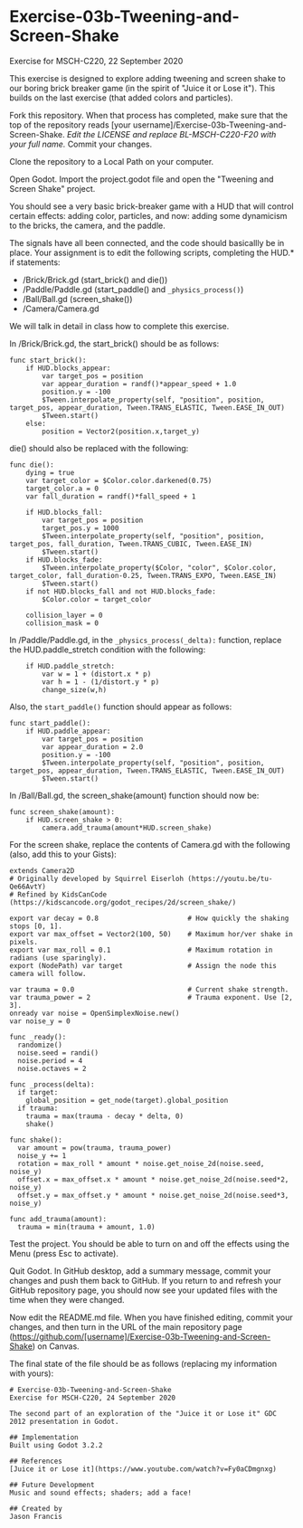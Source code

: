 # Exercise-03b-Tweening-and-Screen-Shake
Exercise for MSCH-C220, 22 September 2020

This exercise is designed to explore adding tweening and screen shake to our boring brick breaker game (in the spirit of "Juice it or Lose it"). This builds on the last exercise (that added colors and particles).

Fork this repository. When that process has completed, make sure that the top of the repository reads [your username]/Exercise-03b-Tweening-and-Screen-Shake. *Edit the LICENSE and replace BL-MSCH-C220-F20 with your full name.* Commit your changes.

Clone the repository to a Local Path on your computer.

Open Godot. Import the project.godot file and open the "Tweening and Screen Shake" project.

You should see a very basic brick-breaker game with a HUD that will control certain effects: adding color, particles, and now: adding some dynamicism to the bricks, the camera, and the paddle.

The signals have all been connected, and the code should basicallly be in place. Your assignment is to edit the following scripts, completing the HUD.* if statements:

 * /Brick/Brick.gd (start_brick() and die())
 * /Paddle/Paddle.gd (start_paddle() and `_physics_process()`)
 * /Ball/Ball.gd (screen_shake())
 * /Camera/Camera.gd


We will talk in detail in class how to complete this exercise. 

In /Brick/Brick.gd, the start_brick() should be as follows:
```
func start_brick():
	if HUD.blocks_appear:
		var target_pos = position
		var appear_duration = randf()*appear_speed + 1.0
		position.y = -100
		$Tween.interpolate_property(self, "position", position, target_pos, appear_duration, Tween.TRANS_ELASTIC, Tween.EASE_IN_OUT)
		$Tween.start()
	else:
		position = Vector2(position.x,target_y)
```

die() should also be replaced with the following:
```
func die():
	dying = true
	var target_color = $Color.color.darkened(0.75)
	target_color.a = 0
	var fall_duration = randf()*fall_speed + 1

	if HUD.blocks_fall:
		var target_pos = position
		target_pos.y = 1000
		$Tween.interpolate_property(self, "position", position, target_pos, fall_duration, Tween.TRANS_CUBIC, Tween.EASE_IN)
		$Tween.start()
	if HUD.blocks_fade:
		$Tween.interpolate_property($Color, "color", $Color.color, target_color, fall_duration-0.25, Tween.TRANS_EXPO, Tween.EASE_IN)
		$Tween.start()
	if not HUD.blocks_fall and not HUD.blocks_fade:
		$Color.color = target_color

	collision_layer = 0
	collision_mask = 0
```

In /Paddle/Paddle.gd, in the `_physics_process(_delta):` function, replace the HUD.paddle_stretch condition with the following:
```
	if HUD.paddle_stretch:
		var w = 1 + (distort.x * p)
		var h = 1 - (1/distort.y * p)
		change_size(w,h)
```
Also, the `start_paddle()` function should appear as follows:
```
func start_paddle():
	if HUD.paddle_appear:
		var target_pos = position
		var appear_duration = 2.0
		position.y = -100
		$Tween.interpolate_property(self, "position", position, target_pos, appear_duration, Tween.TRANS_ELASTIC, Tween.EASE_IN_OUT)
		$Tween.start()
```

In /Ball/Ball.gd, the screen_shake(amount) function should now be:
```
func screen_shake(amount):
	if HUD.screen_shake > 0:
		camera.add_trauma(amount*HUD.screen_shake)
```

For the screen shake, replace the contents of Camera.gd with the following (also, add this to your Gists):
```
extends Camera2D
# Originally developed by Squirrel Eiserloh (https://youtu.be/tu-Qe66AvtY)
# Refined by KidsCanCode (https://kidscancode.org/godot_recipes/2d/screen_shake/)

export var decay = 0.8                      # How quickly the shaking stops [0, 1].
export var max_offset = Vector2(100, 50)    # Maximum hor/ver shake in pixels.
export var max_roll = 0.1                   # Maximum rotation in radians (use sparingly).
export (NodePath) var target                # Assign the node this camera will follow.

var trauma = 0.0                            # Current shake strength.
var trauma_power = 2                        # Trauma exponent. Use [2, 3].
onready var noise = OpenSimplexNoise.new()
var noise_y = 0

func _ready():
  randomize()
  noise.seed = randi()
  noise.period = 4
  noise.octaves = 2

func _process(delta):
  if target:
    global_position = get_node(target).global_position
  if trauma:
    trauma = max(trauma - decay * delta, 0)
    shake()
    
func shake():
  var amount = pow(trauma, trauma_power)
  noise_y += 1
  rotation = max_roll * amount * noise.get_noise_2d(noise.seed, noise_y)
  offset.x = max_offset.x * amount * noise.get_noise_2d(noise.seed*2, noise_y)
  offset.y = max_offset.y * amount * noise.get_noise_2d(noise.seed*3, noise_y)
  
func add_trauma(amount):
  trauma = min(trauma + amount, 1.0)
```

Test the project. You should be able to turn on and off the effects using the Menu (press Esc to activate).

Quit Godot. In GitHub desktop, add a summary message, commit your changes and push them back to GitHub. If you return to and refresh your GitHub repository page, you should now see your updated files with the time when they were changed.

Now edit the README.md file. When you have finished editing, commit your changes, and then turn in the URL of the main repository page (https://github.com/[username]/Exercise-03b-Tweening-and-Screen-Shake) on Canvas.

The final state of the file should be as follows (replacing my information with yours):
```
# Exercise-03b-Tweening-and-Screen-Shake
Exercise for MSCH-C220, 24 September 2020

The second part of an exploration of the "Juice it or Lose it" GDC 2012 presentation in Godot.

## Implementation
Built using Godot 3.2.2

## References
[Juice it or Lose it](https://www.youtube.com/watch?v=Fy0aCDmgnxg)

## Future Development
Music and sound effects; shaders; add a face!

## Created by 
Jason Francis

```
